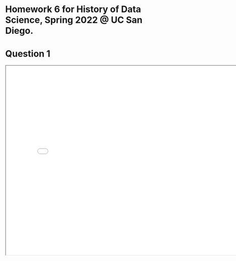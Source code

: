 # Homework 6 for History of Data Science, Spring 2022 @ UC San Diego.
# Question 1
<iframe src='../map.html' width=800 height=600></iframe>
